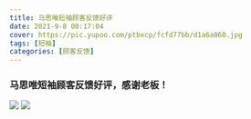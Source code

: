 ```yaml
---
title: 马思唯短袖顾客反馈好评
date: 2021-9-8 00:17:04
cover: https://pic.yupoo.com/ptbxcp/fcfd77bb/d1a6a060.jpg
tags: [短袖]
categories: [顾客反馈]
---
```


###  马思唯短袖顾客反馈好评，感谢老板！
![](https://pic.yupoo.com/ptbxcp/42c97e25/dfb95c95.jpg)
![](https://pic.yupoo.com/ptbxcp/fcfd77bb/d1a6a060.jpg)
